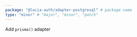 ```yaml
---
package: "@lucia-auth/adapter-postgresql" # package name
type: "minor" # "major", "minor", "patch"
---
```


Add `prisma()` adapter